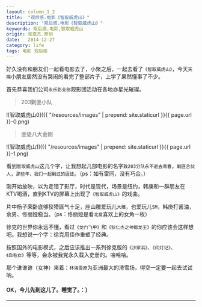 ```yaml
---
layout: column_1_2
title:  "观后感.电影《智取威虎山》"
description: "观后感.电影《智取威虎山》"
keywords: 观后感,电影,智取威虎山
origin: 张嘉杰.原创
date:   2014-12-27
category: life
tags: 电影 观后感
---
```

好久没有和朋友们一起看电影去了，小聚之后，一起去看了`《智取威虎山》`，今天`天赐`小朋友居然没有哭闹的看完了整部片子，上学了果然懂事了不少。
<!--more-->
首先恭喜我们公司`永乐影业部`观影团活动在各地亦星光璀璨。

> 203剿匪小队

![智取威虎山0]({{ "/resources/images" | prepend: site.staticurl }}{{ page.url }}-0.png)

> 匪徒八大金刚

![智取威虎山1]({{ "/resources/images" | prepend: site.staticurl }}{{ page.url }}-1.png)

看到`智取威虎山`这几个字，让我想起几部电影的名字`致203分队永不逝去青春`，`剿匪合伙人`，`那些年，我们一起剿过的匪徒`。（ps：如有雷同，没有巧合。）

刚开始放映，以为走错了影厅，时代是现代，场景是纽约，韩庚和一群朋友在KTV喝酒，直到KTV的屏幕上出现了`《智取威虎山》`的戏曲。 

片中杨子荣卧底够狡猾匪气十足，座山雕爱玩儿`大雕`，也爱玩儿`SM`，韩庚打酱油，余男、佟丽娅稳当。（ps：佟丽娅是看`北爱`喜欢上的女角一枚）

徐克的世界你永远不懂，看过`《龙门飞甲》`和`《狄仁杰之神都龙王》`的你应该会这样想吧。我想说一个字：徐克用佳作重塑了经典。

按照国外的电影模式，之后应该推出一系列徐克版的`《沙家浜》`、`《红灯记》`、`《白毛女》`等等，会永被我党永久载入史册的。哈哈哈。

那个谁谁谁（女神）来着：`林海雪原`为亚洲最大的滑雪场，得空一定要一起去试试呐。

#### OK，今儿先到这儿了。睡觉了。：）
---------------------------------------